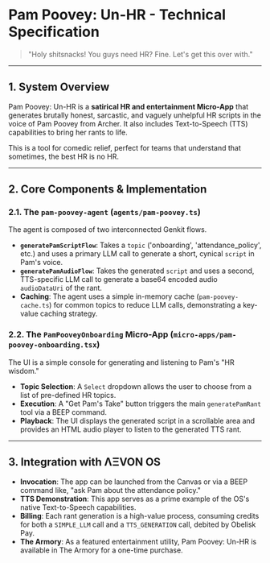 
# Pam Poovey: Un-HR - Technical Specification

> "Holy shitsnacks! You guys need HR? Fine. Let's get this over with."

---

## 1. System Overview

Pam Poovey: Un-HR is a **satirical HR and entertainment Micro-App** that generates brutally honest, sarcastic, and vaguely unhelpful HR scripts in the voice of Pam Poovey from Archer. It also includes Text-to-Speech (TTS) capabilities to bring her rants to life.

This is a tool for comedic relief, perfect for teams that understand that sometimes, the best HR is no HR.

---

## 2. Core Components & Implementation

### 2.1. The `pam-poovey-agent` (`agents/pam-poovey.ts`)
The agent is composed of two interconnected Genkit flows.
- **`generatePamScriptFlow`**: Takes a `topic` ('onboarding', 'attendance_policy', etc.) and uses a primary LLM call to generate a short, cynical `script` in Pam's voice.
- **`generatePamAudioFlow`**: Takes the generated `script` and uses a second, TTS-specific LLM call to generate a base64 encoded audio `audioDataUri` of the rant.
- **Caching**: The agent uses a simple in-memory cache (`pam-poovey-cache.ts`) for common topics to reduce LLM calls, demonstrating a key-value caching strategy.

### 2.2. The `PamPooveyOnboarding` Micro-App (`micro-apps/pam-poovey-onboarding.tsx`)
The UI is a simple console for generating and listening to Pam's "HR wisdom."
- **Topic Selection**: A `Select` dropdown allows the user to choose from a list of pre-defined HR topics.
- **Execution**: A "Get Pam's Take" button triggers the main `generatePamRant` tool via a BEEP command.
- **Playback**: The UI displays the generated script in a scrollable area and provides an HTML audio player to listen to the generated TTS rant.

---

## 3. Integration with ΛΞVON OS

- **Invocation**: The app can be launched from the Canvas or via a BEEP command like, "ask Pam about the attendance policy."
- **TTS Demonstration**: This app serves as a prime example of the OS's native Text-to-Speech capabilities.
- **Billing**: Each rant generation is a high-value process, consuming credits for both a `SIMPLE_LLM` call and a `TTS_GENERATION` call, debited by Obelisk Pay.
- **The Armory**: As a featured entertainment utility, Pam Poovey: Un-HR is available in The Armory for a one-time purchase.
